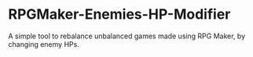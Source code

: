 # RPGMaker-Enemies-HP-Modifier
A simple tool to rebalance unbalanced games made using RPG Maker, by changing enemy HPs.
